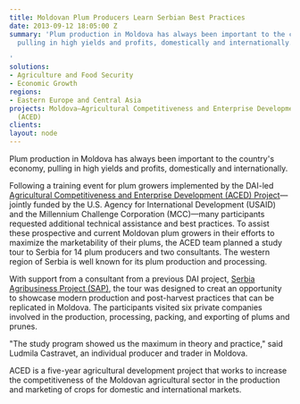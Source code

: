```yaml
---
title: Moldovan Plum Producers Learn Serbian Best Practices
date: 2013-09-12 18:05:00 Z
summary: 'Plum production in Moldova has always been important to the country''s economy,
  pulling in high yields and profits, domestically and internationally.

'
solutions:
- Agriculture and Food Security
- Economic Growth
regions:
- Eastern Europe and Central Asia
projects: Moldova—Agricultural Competitiveness and Enterprise Development Project
  (ACED)
clients: 
layout: node
---
```


Plum production in Moldova has always been important to the country's economy, pulling in high yields and profits, domestically and internationally.

Following a training event for plum growers implemented by the DAI-led [Agricultural Competitiveness and Enterprise Development (ACED) Project][1]—jointly funded by the U.S. Agency for International Development (USAID) and the Millennium Challenge Corporation (MCC)—many participants requested additional technical assistance and best practices. To assist these prospective and current Moldovan plum growers in their efforts to maximize the marketability of their plums, the ACED team planned a study tour to Serbia for 14 plum producers and two consultants. The western region of Serbia is well known for its plum production and processing.

With support from a consultant from a previous DAI project, [Serbia Agribusiness Project (SAP)][2], the tour was designed to creat an opportunity to showcase modern production and post-harvest practices that can be replicated in Moldova. The participants visited six private companies involved in the production, processing, packing, and exporting of plums and prunes.

"The study program showed us the maximum in theory and practice," said Ludmila Castravet, an individual producer and trader in Moldova.

ACED is a five-year agricultural development project that works to increase the competitiveness of the Moldovan agricultural sector in the production and marketing of crops for domestic and international markets.

[1]: /our-work/projects/moldova-agricultural-competitiveness-and-enterprise-development-project-aced
[2]: /our-work/projects/serbia-serbian-agribusiness-project-sap
